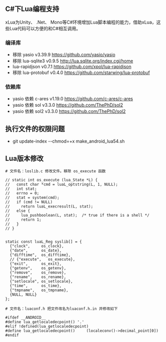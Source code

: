 ## C#下Lua编程支持
xLua为Unity、 .Net、 Mono等C#环境增加Lua脚本编程的能力，借助xLua，这些Lua代码可以方便的和C#相互调用。

### 编译库
* 移除 yasio v3.39.9 https://github.com/yasio/yasio
* 移除 lua-sqlite3 v0.9.5 http://lua.sqlite.org/index.cgi/home
* lua-rapidjson v0.7.1 https://github.com/xpol/lua-rapidjson
* 移除 lua-protobuf v0.4.0 https://github.com/starwing/lua-protobuf

### 依赖库
* yasio 依赖 c-ares v1.19.0 https://github.com/c-ares/c-ares
* yasio 依赖 sol v3.3.0 https://github.com/ThePhD/sol2
* yasio 依赖 sol2 v3.3.0 https://github.com/ThePhD/sol2

## 执行文件的权限问题
* git update-index --chmod=+x make_android_lua54.sh

## Lua版本修改
```
# 文件名：loslib.c 修改文件。移除 os_execute 函数

// static int os_execute (lua_State *L) {
//   const char *cmd = luaL_optstring(L, 1, NULL);
//   int stat;
//   errno = 0;
//   stat = system(cmd);
//   if (cmd != NULL)
//     return luaL_execresult(L, stat);
//   else {
//     lua_pushboolean(L, stat);  /* true if there is a shell */
//     return 1;
//   }
// }


static const luaL_Reg syslib[] = {
  {"clock",     os_clock},
  {"date",      os_date},
  {"difftime",  os_difftime},
  // {"execute",   os_execute},
  {"exit",      os_exit},
  {"getenv",    os_getenv},
  {"remove",    os_remove},
  {"rename",    os_rename},
  {"setlocale", os_setlocale},
  {"time",      os_time},
  {"tmpname",   os_tmpname},
  {NULL, NULL}
};
```


```
# 文件名：luaconf.h 把文件改名为luaconf.h.in 并修改如下

#ifdef __ANDROID__
#define lua_getlocaledecpoint() '.'
#elif !defined(lua_getlocaledecpoint)
#define lua_getlocaledecpoint()		(localeconv()->decimal_point[0])
#endif
```